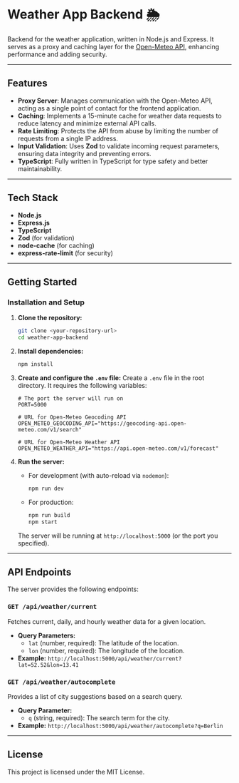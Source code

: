 # Weather App Backend 🌦️

Backend for the weather application, written in Node.js and Express. It serves as a proxy and caching layer for the [Open-Meteo API](https://open-meteo.com/), enhancing performance and adding security.

---

## Features

- **Proxy Server**: Manages communication with the Open-Meteo API, acting as a single point of contact for the frontend application.
- **Caching**: Implements a 15-minute cache for weather data requests to reduce latency and minimize external API calls.
- **Rate Limiting**: Protects the API from abuse by limiting the number of requests from a single IP address.
- **Input Validation**: Uses **Zod** to validate incoming request parameters, ensuring data integrity and preventing errors.
- **TypeScript**: Fully written in TypeScript for type safety and better maintainability.

---

## Tech Stack

- **Node.js**
- **Express.js**
- **TypeScript**
- **Zod** (for validation)
- **node-cache** (for caching)
- **express-rate-limit** (for security)

---

## Getting Started

### Installation and Setup

1.  **Clone the repository:**
    ```bash
    git clone <your-repository-url>
    cd weather-app-backend
    ```

2.  **Install dependencies:**
    ```bash
    npm install
    ```

3.  **Create and configure the `.env` file:**
    Create a `.env` file in the root directory. It requires the following variables:
    ```env
    # The port the server will run on
    PORT=5000

    # URL for Open-Meteo Geocoding API
    OPEN_METEO_GEOCODING_API="https://geocoding-api.open-meteo.com/v1/search"

    # URL for Open-Meteo Weather API
    OPEN_METEO_WEATHER_API="https://api.open-meteo.com/v1/forecast"
    ```

4.  **Run the server:**
    - For development (with auto-reload via `nodemon`):
        ```bash
        npm run dev
        ```
    - For production:
        ```bash
        npm run build
        npm start
        ```
    The server will be running at `http://localhost:5000` (or the port you specified).

---

## API Endpoints

The server provides the following endpoints:

### `GET /api/weather/current`

Fetches current, daily, and hourly weather data for a given location.

- **Query Parameters:**
    - `lat` (number, required): The latitude of the location.
    - `lon` (number, required): The longitude of the location.
- **Example:** `http://localhost:5000/api/weather/current?lat=52.52&lon=13.41`

### `GET /api/weather/autocomplete`

Provides a list of city suggestions based on a search query.

- **Query Parameter:**
    - `q` (string, required): The search term for the city.
- **Example:** `http://localhost:5000/api/weather/autocomplete?q=Berlin`

---

## License

This project is licensed under the MIT License.
